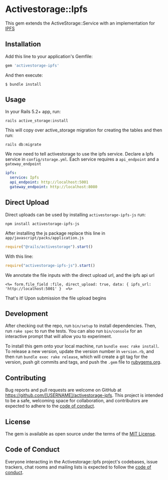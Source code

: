 # Activestorage::Ipfs

This gem extends the ActiveStorage::Service with an implementation for
[IPFS](https://ipfs.io)

## Installation

Add this line to your application's Gemfile:

```ruby
gem 'activestorage-ipfs'
```

And then execute:

    $ bundle install

## Usage

In your Rails 5.2+ app, run:

```
rails active_storage:install
```

This will copy over active_storage migration for creating the tables and then run:

```
rails db:migrate
```
We now need to tell activestorage to use the ipfs service. Declare a Ipfs service in `config/storage.yml`. Each service requires a `api_endpoint` and a `gateway_endpoint`

```yml
ipfs:
  service: Ipfs
  api_endpoint: http://localhost:5001
  gateway_endpoint: http://localhost:8080
```

## Direct Upload

Direct uploads can be used by installing `activestorage-ipfs-js` run:

```
npm install activestorage-ipfs-js
```

After installing the js package replace this line in `app/javascript/packs/application.js`

```js
require("@rails/activestorage").start()
```

With this line:

```js
require("activestorage-ipfs-js").start()
```

We annotate the file inputs with the direct upload url, and the ipfs api url

```
<%= form.file_field :file, direct_upload: true, data: { ipfs_url: 'http://localhost:5001' }  =%>
```

That's it! Upon submission the file upload begins

## Development

After checking out the repo, run `bin/setup` to install dependencies. Then, run `rake spec` to run the tests. You can also run `bin/console` for an interactive prompt that will allow you to experiment.

To install this gem onto your local machine, run `bundle exec rake install`. To release a new version, update the version number in `version.rb`, and then run `bundle exec rake release`, which will create a git tag for the version, push git commits and tags, and push the `.gem` file to [rubygems.org](https://rubygems.org).

## Contributing

Bug reports and pull requests are welcome on GitHub at https://github.com/[USERNAME]/activestorage-ipfs. This project is intended to be a safe, welcoming space for collaboration, and contributors are expected to adhere to the [code of conduct](https://github.com/[USERNAME]/activestorage-ipfs/blob/master/CODE_OF_CONDUCT.md).


## License

The gem is available as open source under the terms of the [MIT License](https://opensource.org/licenses/MIT).

## Code of Conduct

Everyone interacting in the Activestorage::Ipfs project's codebases, issue trackers, chat rooms and mailing lists is expected to follow the [code of conduct](https://github.com/[USERNAME]/activestorage-ipfs/blob/master/CODE_OF_CONDUCT.md).
